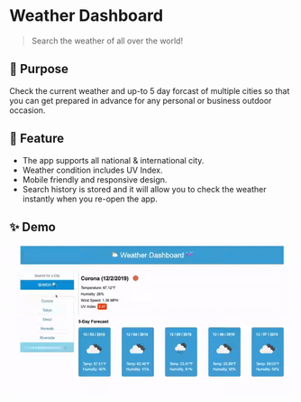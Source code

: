 # Weather Dashboard
> Search the weather of all over the world!

## 🎯 Purpose
Check the current weather and up-to 5 day forcast of multiple cities so that you can get prepared in advance for any personal or business outdoor occasion.

## 🔱 Feature
- The app supports all national & international city.
- Weather condition includes UV Index.
- Mobile friendly and responsive design.
- Search history is stored and it will allow you to check the weather instantly when you re-open the app.

## ✨ Demo
![screenshot](demo.gif)
